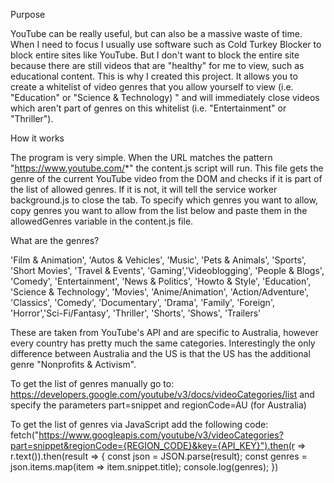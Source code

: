 Purpose

YouTube can be really useful, but can also be a massive waste of time. When I need to focus I usually use software such as Cold Turkey Blocker to block entire sites like YouTube. But I don't want to block the entire site because there are still videos that are "healthy" for me to view, such as educational content. This is why I created this project. It allows you to create a whitelist of video genres that you allow yourself to view (i.e. "Education" or "Science & Technology) " and will immediately close videos which aren't part of genres on this whitelist (i.e. "Entertainment" or "Thriller").

How it works

The program is very simple. When the URL matches the pattern "https://www.youtube.com/*" the content.js script will run. This file gets the genre of the current YouTube video from the DOM and checks if it is part of the list of allowed genres. If it is not, it will tell the service worker background.js to close the tab. To specify which genres you want to allow, copy genres you want to allow from the list below and paste them in the allowedGenres variable in the content.js file.

What are the genres?

'Film & Animation', 'Autos & Vehicles', 'Music', 'Pets & Animals', 'Sports', 'Short Movies', 'Travel & Events', 'Gaming','Videoblogging', 'People & Blogs', 'Comedy', 'Entertainment', 'News & Politics', 'Howto & Style', 'Education', 'Science & Technology', 'Movies', 'Anime/Animation', 'Action/Adventure', 'Classics', 'Comedy', 'Documentary', 'Drama', 'Family', 'Foreign', 'Horror','Sci-Fi/Fantasy', 'Thriller', 'Shorts', 'Shows', 'Trailers'

These are taken from YouTube's API and are specific to Australia, however every country has pretty much the same categories. Interestingly the only difference between Australia and the US is that the US has the additional genre "Nonprofits & Activism".

To get the list of genres manually go to:
https://developers.google.com/youtube/v3/docs/videoCategories/list and specify the parameters part=snippet and regionCode=AU (for Australia)

To get the list of genres via JavaScript add the following code:
fetch("https://www.googleapis.com/youtube/v3/videoCategories?part=snippet&regionCode={REGION_CODE}&key={API_KEY}").then(r => r.text()).then(result => {
const json = JSON.parse(result);
const genres = json.items.map(item => item.snippet.title);
console.log(genres);
})
